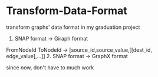 # Transform-Data-Format
transform graphs' data format in my graduation project
1. SNAP format -> Giraph format 

FromNodeId ToNodeId -> [source_id,source_value,[[dest_id, edge_value],...]]
2. SNAP format -> GraphX format

since now, don't have to much work
